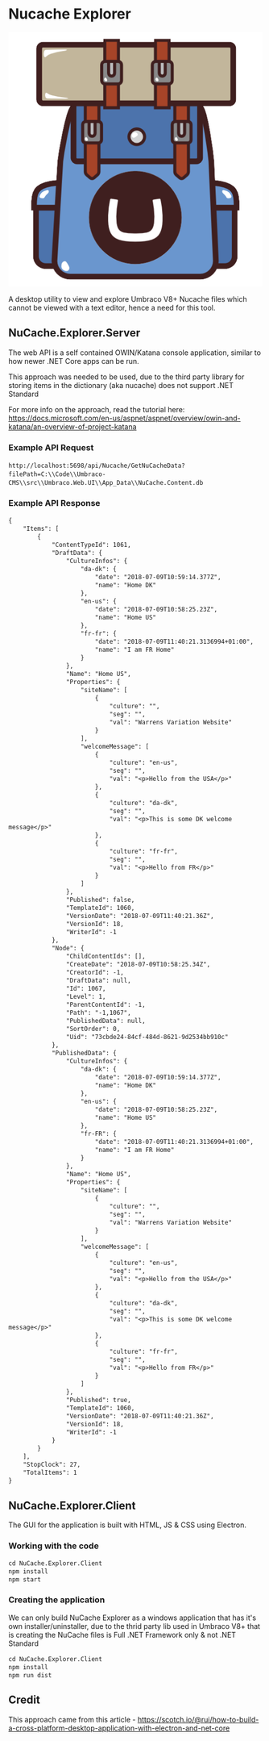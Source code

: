 # Nucache Explorer
![Nucache Explorer](icon.png)

A desktop utility to view and explore Umbraco V8+ Nucache files which cannot be viewed with a text editor, hence a need for this tool.


## NuCache.Explorer.Server
The web API is a self contained OWIN/Katana console application, similar to how newer .NET Core apps can be run.

This approach was needed to be used, due to the third party library for storing items in the dictionary (aka nucache) does not support .NET Standard

For more info on the approach, read the tutorial here:
https://docs.microsoft.com/en-us/aspnet/aspnet/overview/owin-and-katana/an-overview-of-project-katana

### Example API Request
`http://localhost:5698/api/Nucache/GetNuCacheData?filePath=C:\\Code\\Umbraco-CMS\\src\\Umbraco.Web.UI\\App_Data\\NuCache.Content.db`

### Example API Response
```
{
	"Items": [
		{
			"ContentTypeId": 1061,
			"DraftData": {
				"CultureInfos": {
					"da-dk": {
						"date": "2018-07-09T10:59:14.377Z",
						"name": "Home DK"
					},
					"en-us": {
						"date": "2018-07-09T10:58:25.23Z",
						"name": "Home US"
					},
					"fr-fr": {
						"date": "2018-07-09T11:40:21.3136994+01:00",
						"name": "I am FR Home"
					}
				},
				"Name": "Home US",
				"Properties": {
					"siteName": [
						{
							"culture": "",
							"seg": "",
							"val": "Warrens Variation Website"
						}
					],
					"welcomeMessage": [
						{
							"culture": "en-us",
							"seg": "",
							"val": "<p>Hello from the USA</p>"
						},
						{
							"culture": "da-dk",
							"seg": "",
							"val": "<p>This is some DK welcome message</p>"
						},
						{
							"culture": "fr-fr",
							"seg": "",
							"val": "<p>Hello from FR</p>"
						}
					]
				},
				"Published": false,
				"TemplateId": 1060,
				"VersionDate": "2018-07-09T11:40:21.36Z",
				"VersionId": 18,
				"WriterId": -1
			},
			"Node": {
				"ChildContentIds": [],
				"CreateDate": "2018-07-09T10:58:25.34Z",
				"CreatorId": -1,
				"DraftData": null,
				"Id": 1067,
				"Level": 1,
				"ParentContentId": -1,
				"Path": "-1,1067",
				"PublishedData": null,
				"SortOrder": 0,
				"Uid": "73cbde24-84cf-484d-8621-9d2534bb910c"
			},
			"PublishedData": {
				"CultureInfos": {
					"da-dk": {
						"date": "2018-07-09T10:59:14.377Z",
						"name": "Home DK"
					},
					"en-us": {
						"date": "2018-07-09T10:58:25.23Z",
						"name": "Home US"
					},
					"fr-FR": {
						"date": "2018-07-09T11:40:21.3136994+01:00",
						"name": "I am FR Home"
					}
				},
				"Name": "Home US",
				"Properties": {
					"siteName": [
						{
							"culture": "",
							"seg": "",
							"val": "Warrens Variation Website"
						}
					],
					"welcomeMessage": [
						{
							"culture": "en-us",
							"seg": "",
							"val": "<p>Hello from the USA</p>"
						},
						{
							"culture": "da-dk",
							"seg": "",
							"val": "<p>This is some DK welcome message</p>"
						},
						{
							"culture": "fr-fr",
							"seg": "",
							"val": "<p>Hello from FR</p>"
						}
					]
				},
				"Published": true,
				"TemplateId": 1060,
				"VersionDate": "2018-07-09T11:40:21.36Z",
				"VersionId": 18,
				"WriterId": -1
			}
		}
	],
	"StopClock": 27,
	"TotalItems": 1
}
```

## NuCache.Explorer.Client
The GUI for the application is built with HTML, JS & CSS using Electron.

### Working with the code
```
cd NuCache.Explorer.Client
npm install
npm start
```

### Creating the application
We can only build NuCache Explorer as a windows application that has it's own installer/uninstaller, due to the thrid party lib used in Umbraco V8+ that is creating the NuCache files is Full .NET Framework only & not .NET Standard

```
cd NuCache.Explorer.Client
npm install
npm run dist
```

## Credit

This approach came from this article - https://scotch.io/@rui/how-to-build-a-cross-platform-desktop-application-with-electron-and-net-core
